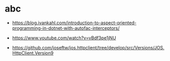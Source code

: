 # abc

- https://blog.ivankahl.com/introduction-to-aspect-oriented-programming-in-dotnet-with-autofac-interceptors/
- https://www.youtube.com/watch?v=vBdf3pe1jNU

- https://github.com/joseftw/jos.httpclient/tree/develop/src/Versions/JOS.HttpClient.Version9